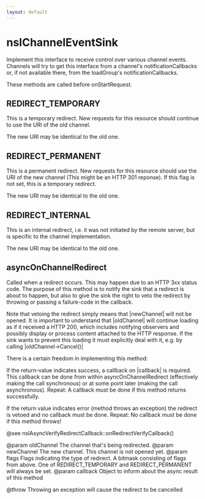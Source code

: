 ```yaml
---
layout: default
---
```


# nsIChannelEventSink #

Implement this interface to receive control over various channel events.
Channels will try to get this interface from a channel's
notificationCallbacks or, if not available there, from the loadGroup's
notificationCallbacks.

These methods are called before onStartRequest.


## REDIRECT_TEMPORARY ##

This is a temporary redirect. New requests for this resource should
continue to use the URI of the old channel.

The new URI may be identical to the old one.


## REDIRECT_PERMANENT ##

This is a permanent redirect. New requests for this resource should use
the URI of the new channel (This might be an HTTP 301 reponse).
If this flag is not set, this is a temporary redirect.

The new URI may be identical to the old one.


## REDIRECT_INTERNAL ##

This is an internal redirect, i.e. it was not initiated by the remote
server, but is specific to the channel implementation.

The new URI may be identical to the old one.


## asyncOnChannelRedirect ##

Called when a redirect occurs. This may happen due to an HTTP 3xx status
code. The purpose of this method is to notify the sink that a redirect
is about to happen, but also to give the sink the right to veto the
redirect by throwing or passing a failure-code in the callback.

Note that vetoing the redirect simply means that |newChannel| will not
be opened. It is important to understand that |oldChannel| will continue
loading as if it received a HTTP 200, which includes notifying observers
and possibly display or process content attached to the HTTP response.
If the sink wants to prevent this loading it must explicitly deal with
it, e.g. by calling |oldChannel->Cancel()|

There is a certain freedom in implementing this method:

If the return-value indicates success, a callback on |callback| is
required. This callback can be done from within asyncOnChannelRedirect
(effectively making the call synchronous) or at some point later
(making the call asynchronous). Repeat: A callback must be done
if this method returns successfully.

If the return value indicates error (method throws an exception)
the redirect is vetoed and no callback must be done. Repeat: No
callback must be done if this method throws!

@see nsIAsyncVerifyRedirectCallback::onRedirectVerifyCallback()

@param oldChannel
       The channel that's being redirected.
@param newChannel
       The new channel. This channel is not opened yet.
@param flags
       Flags indicating the type of redirect. A bitmask consisting
       of flags from above.
       One of REDIRECT_TEMPORARY and REDIRECT_PERMANENT will always be
       set.
@param callback
       Object to inform about the async result of this method

@throw <any> Throwing an exception will cause the redirect to be
       cancelled


